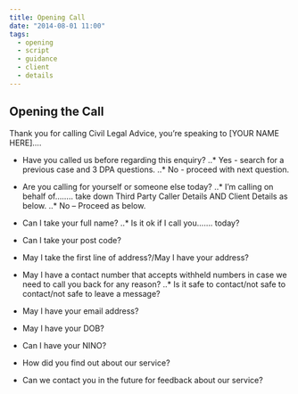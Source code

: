 ```yaml
---
title: Opening Call
date: "2014-08-01 11:00"
tags:
  - opening
  - script
  - guidance
  - client
  - details
---
```


## Opening the Call

Thank you for calling Civil Legal Advice, you’re speaking to [YOUR NAME HERE]….
*	Have you called us before regarding this enquiry?
..*	Yes - search for a previous case and 3 DPA questions.
..*	No  - proceed with next question.

*	Are you calling for yourself or someone else today?
..*	I’m calling on behalf of…….. take down Third Party Caller Details AND Client Details as below.
..*	No – Proceed as below.

*	Can I take your full name?
..*	Is it ok if I call you……. today?

*	Can I take your post code?
* May I take the first line of address?/May I have your address?

*	May I have a contact number that accepts withheld numbers in case we need to call you back for any reason?
..*	Is it safe to contact/not safe to contact/not safe to leave a message?
*	May I have your email address?
*	May I have your DOB?
*	Can I have your NINO?

*	How did you find out about our service?
*	Can we contact you in the future for feedback about our service?
